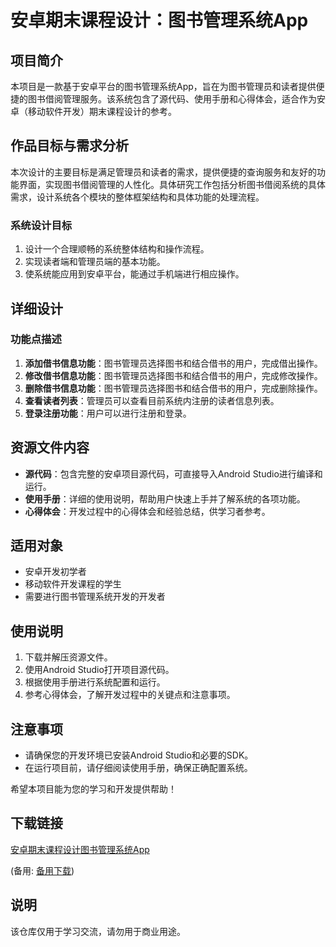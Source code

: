 # 安卓期末课程设计：图书管理系统App

## 项目简介

本项目是一款基于安卓平台的图书管理系统App，旨在为图书管理员和读者提供便捷的图书借阅管理服务。该系统包含了源代码、使用手册和心得体会，适合作为安卓（移动软件开发）期末课程设计的参考。

## 作品目标与需求分析

本次设计的主要目标是满足管理员和读者的需求，提供便捷的查询服务和友好的功能界面，实现图书借阅管理的人性化。具体研究工作包括分析图书借阅系统的具体需求，设计系统各个模块的整体框架结构和具体功能的处理流程。

### 系统设计目标

1. 设计一个合理顺畅的系统整体结构和操作流程。
2. 实现读者端和管理员端的基本功能。
3. 使系统能应用到安卓平台，能通过手机端进行相应操作。

## 详细设计

### 功能点描述

1. **添加借书信息功能**：图书管理员选择图书和结合借书的用户，完成借出操作。
2. **修改借书信息功能**：图书管理员选择图书和结合借书的用户，完成修改操作。
3. **删除借书信息功能**：图书管理员选择图书和结合借书的用户，完成删除操作。
4. **查看读者列表**：管理员可以查看目前系统内注册的读者信息列表。
5. **登录注册功能**：用户可以进行注册和登录。

## 资源文件内容

- **源代码**：包含完整的安卓项目源代码，可直接导入Android Studio进行编译和运行。
- **使用手册**：详细的使用说明，帮助用户快速上手并了解系统的各项功能。
- **心得体会**：开发过程中的心得体会和经验总结，供学习者参考。

## 适用对象

- 安卓开发初学者
- 移动软件开发课程的学生
- 需要进行图书管理系统开发的开发者

## 使用说明

1. 下载并解压资源文件。
2. 使用Android Studio打开项目源代码。
3. 根据使用手册进行系统配置和运行。
4. 参考心得体会，了解开发过程中的关键点和注意事项。

## 注意事项

- 请确保您的开发环境已安装Android Studio和必要的SDK。
- 在运行项目前，请仔细阅读使用手册，确保正确配置系统。

希望本项目能为您的学习和开发提供帮助！

## 下载链接
[安卓期末课程设计图书管理系统App](https://pan.quark.cn/s/e4012d82f56d) 

(备用: [备用下载](https://pan.baidu.com/s/1R8in1BBkkNReqJUOqxVmXw?pwd=1234))

## 说明

该仓库仅用于学习交流，请勿用于商业用途。
